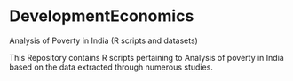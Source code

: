 # DevelopmentEconomics
Analysis of Poverty in India (R scripts and datasets)


This Repository contains R scripts pertaining to Analysis of poverty in India based on the data extracted through numerous studies.
